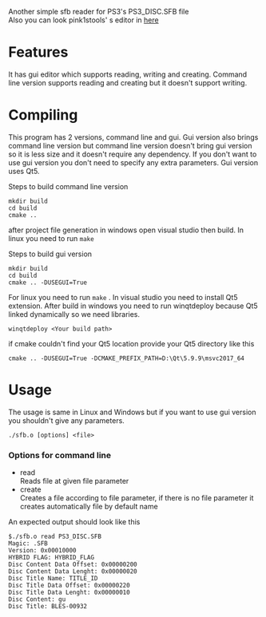 Another simple sfb reader for PS3's PS3_DISC.SFB file  
Also you can look pink1stools' s editor in [here](https://github.com/pink1stools/PS3_DISC.SFB-Editor)


# Features
It has gui editor which supports reading, writing and creating. Command line version supports reading and creating but it doesn't support writing.

# Compiling
This program has 2 versions, command line and gui. Gui version also brings command line version but command line version doesn't bring gui version so it is less size and it doesn't require any dependency.
If you don't want to use gui version you don't need to specify any extra parameters. Gui version uses Qt5. 

Steps to build command line version

```
mkdir build
cd build
cmake ..
```

after project file generation in windows open visual studio then build. In linux you need to run ```make```

Steps to build gui version

```
mkdir build
cd build
cmake .. -DUSEGUI=True
```

For linux you need to run ```make``` . In visual studio you need to install Qt5 extension.
After build in windows you need to run winqtdeploy because Qt5 linked dynamically so we need libraries.

```
winqtdeploy <Your build path>
```

if cmake couldn't find your Qt5 location provide your Qt5 directory like this

```
cmake .. -DUSEGUI=True -DCMAKE_PREFIX_PATH=D:\Qt\5.9.9\msvc2017_64 
```


# Usage
The usage is same in Linux and Windows but if you want to use gui version you shouldn't give any parameters.

```
./sfb.o [options] <file>
```
### Options for command line
* read  
Reads file at given file parameter
* create  
Creates a file according to file parameter, if there is no file parameter it creates automatically file by default name

An expected output should look like this

```
$./sfb.o read PS3_DISC.SFB
Magic: .SFB
Version: 0x00010000
HYBRID FLAG: HYBRID_FLAG
Disc Content Data Offset: 0x00000200
Disc Content Data Lenght: 0x00000020
Disc Title Name: TITLE_ID
Disc Title Data Offset: 0x00000220
Disc Title Data Lenght: 0x00000010
Disc Content: gu
Disc Title: BLES-00932
```
